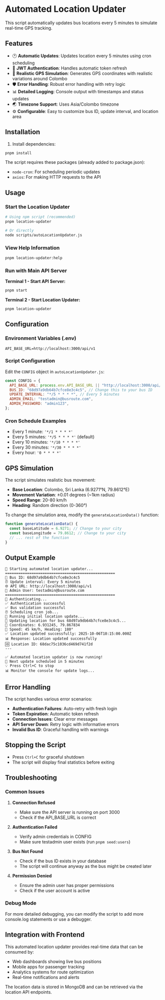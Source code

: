 # Automated Location Updater

This script automatically updates bus locations every 5 minutes to simulate real-time GPS tracking.

## Features

- 🕐 **Automatic Updates**: Updates location every 5 minutes using cron scheduling
- 🔐 **JWT Authentication**: Handles automatic token refresh
- 📍 **Realistic GPS Simulation**: Generates GPS coordinates with realistic variations around Colombo
- 🛡️ **Error Handling**: Robust error handling with retry logic
- 📊 **Detailed Logging**: Console output with timestamps and status updates
- 🌏 **Timezone Support**: Uses Asia/Colombo timezone
- ⚙️ **Configurable**: Easy to customize bus ID, update interval, and location area

## Installation

1. Install dependencies:

```bash
pnpm install
```

The script requires these packages (already added to package.json):

- `node-cron`: For scheduling periodic updates
- `axios`: For making HTTP requests to the API

## Usage

### Start the Location Updater

```bash
# Using npm script (recommended)
pnpm location-updater

# Or directly
node scripts/autoLocationUpdater.js
```

### View Help Information

```bash
pnpm location-updater:help
```

### Run with Main API Server

**Terminal 1 - Start API Server:**

```bash
pnpm start
```

**Terminal 2 - Start Location Updater:**

```bash
pnpm location-updater
```

## Configuration

### Environment Variables (.env)

```env
API_BASE_URL=http://localhost:3000/api/v1
```

### Script Configuration

Edit the `CONFIG` object in `autoLocationUpdater.js`:

```javascript
const CONFIG = {
  API_BASE_URL: process.env.API_BASE_URL || "http://localhost:3000/api/v1",
  BUS_ID: "68d97a9db64b7cfce8e3c4c5", // Change this to your bus ID
  UPDATE_INTERVAL: "*/5 * * * *", // Every 5 minutes
  ADMIN_EMAIL: "testadmin@busroute.com",
  ADMIN_PASSWORD: "admin123",
};
```

### Cron Schedule Examples

- Every 1 minute: `'*/1 * * * *'`
- Every 5 minutes: `'*/5 * * * *'` (default)
- Every 10 minutes: `'*/10 * * * *'`
- Every 30 minutes: `'*/30 * * * *'`
- Every hour: `'0 * * * *'`

## GPS Simulation

The script simulates realistic bus movement:

- **Base Location**: Colombo, Sri Lanka (6.9271°N, 79.8612°E)
- **Movement Variation**: ±0.01 degrees (~1km radius)
- **Speed Range**: 20-80 km/h
- **Heading**: Random direction (0-360°)

To change the simulation area, modify the `generateLocationData()` function:

```javascript
function generateLocationData() {
  const baseLatitude = 6.9271; // Change to your city
  const baseLongitude = 79.8612; // Change to your city
  // ... rest of the function
}
```

## Output Example

```
🚀 Starting automated location updater...
==================================================
🚌 Bus ID: 68d97a9db64b7cfce8e3c4c5
⏰ Update interval: Every 5 minutes
🌐 API URL: http://localhost:3000/api/v1
👤 Admin User: testadmin@busroute.com
==================================================
🔑 Authenticating...
✅ Authentication successful
✅ Bus validation successful
⏰ Scheduling cron job...
🎯 Running initial location update...
🚌 Updating location for bus 68d97a9db64b7cfce8e3c4c5...
📍 Coordinates: 6.931245, 79.867834
🏃 Speed: 45 km/h, Heading: 180°
✅ Location updated successfully: 2025-10-06T10:15:00.000Z
📊 Response: Location updated successfully
🆔 Location ID: 68dac75c1036cd469d741f2d
---

✅ Automated location updater is now running!
📅 Next update scheduled in 5 minutes
💡 Press Ctrl+C to stop
📊 Monitor the console for update logs...
```

## Error Handling

The script handles various error scenarios:

- **Authentication Failures**: Auto-retry with fresh login
- **Token Expiration**: Automatic token refresh
- **Connection Issues**: Clear error messages
- **API Server Down**: Retry logic with informative errors
- **Invalid Bus ID**: Graceful handling with warnings

## Stopping the Script

- Press `Ctrl+C` for graceful shutdown
- The script will display final statistics before exiting

## Troubleshooting

### Common Issues

1. **Connection Refused**

   - Make sure the API server is running on port 3000
   - Check if the API_BASE_URL is correct

2. **Authentication Failed**

   - Verify admin credentials in CONFIG
   - Make sure testadmin user exists (run `pnpm seed:users`)

3. **Bus Not Found**

   - Check if the bus ID exists in your database
   - The script will continue anyway as the bus might be created later

4. **Permission Denied**
   - Ensure the admin user has proper permissions
   - Check if the user account is active

### Debug Mode

For more detailed debugging, you can modify the script to add more console.log statements or use a debugger.

## Integration with Frontend

This automated location updater provides real-time data that can be consumed by:

- Web dashboards showing live bus positions
- Mobile apps for passenger tracking
- Analytics systems for route optimization
- Real-time notifications and alerts

The location data is stored in MongoDB and can be retrieved via the location API endpoints.
